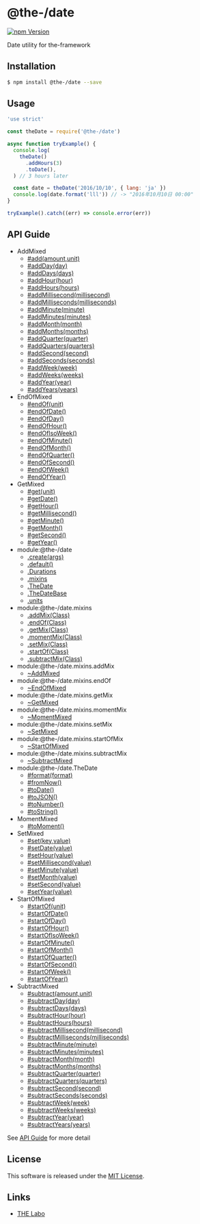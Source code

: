 @the-/date
==========

<!---
This file is generated by @the-/templates. Do not update manually.
--->

<!-- Badge Start -->
<a name="badges"></a>

[![npm Version][bd_npm_shield_url]][bd_npm_url]

[bd_repo_url]: https://github.com/the-labo/the
[bd_npm_url]: http://www.npmjs.org/package/@the-/date
[bd_npm_shield_url]: http://img.shields.io/npm/v/@the-/date.svg?style=flat

<!-- Badge End -->


<!-- Description Start -->
<a name="description"></a>

Date utility for the-framework

<!-- Description End -->


<!-- Overview Start -->
<a name="overview"></a>




<!-- Overview End -->


<!-- Sections Start -->
<a name="sections"></a>

<!-- Section from "doc/readme/01.Installation.md.hbs" Start -->

<a name="section-doc-readme-01-installation-md"></a>

Installation
-----

```bash
$ npm install @the-/date --save
```


<!-- Section from "doc/readme/01.Installation.md.hbs" End -->

<!-- Section from "doc/readme/02.Usage.md.hbs" Start -->

<a name="section-doc-readme-02-usage-md"></a>

Usage
---------

```javascript
'use strict'

const theDate = require('@the-/date')

async function tryExample() {
  console.log(
    theDate()
      .addHours(3)
      .toDate(),
  ) // 3 hours later

  const date = theDate('2016/10/10', { lang: 'ja' })
  console.log(date.format('lll')) // -> "2016年10月10日 00:00"
}

tryExample().catch((err) => console.error(err))

```


<!-- Section from "doc/readme/02.Usage.md.hbs" End -->


<!-- Sections Start -->

<a name="api"></a>

## API Guide


- AddMixed
  - [#add(amount,unit)](./doc/api/api.md#AddMixed#add)
  - [#addDay(day)](./doc/api/api.md#AddMixed#addDay)
  - [#addDays(days)](./doc/api/api.md#AddMixed#addDays)
  - [#addHour(hour)](./doc/api/api.md#AddMixed#addHour)
  - [#addHours(hours)](./doc/api/api.md#AddMixed#addHours)
  - [#addMillisecond(millisecond)](./doc/api/api.md#AddMixed#addMillisecond)
  - [#addMilliseconds(milliseconds)](./doc/api/api.md#AddMixed#addMilliseconds)
  - [#addMinute(minute)](./doc/api/api.md#AddMixed#addMinute)
  - [#addMinutes(minutes)](./doc/api/api.md#AddMixed#addMinutes)
  - [#addMonth(month)](./doc/api/api.md#AddMixed#addMonth)
  - [#addMonths(months)](./doc/api/api.md#AddMixed#addMonths)
  - [#addQuarter(quarter)](./doc/api/api.md#AddMixed#addQuarter)
  - [#addQuarters(quarters)](./doc/api/api.md#AddMixed#addQuarters)
  - [#addSecond(second)](./doc/api/api.md#AddMixed#addSecond)
  - [#addSeconds(seconds)](./doc/api/api.md#AddMixed#addSeconds)
  - [#addWeek(week)](./doc/api/api.md#AddMixed#addWeek)
  - [#addWeeks(weeks)](./doc/api/api.md#AddMixed#addWeeks)
  - [#addYear(year)](./doc/api/api.md#AddMixed#addYear)
  - [#addYears(years)](./doc/api/api.md#AddMixed#addYears)
- EndOfMixed
  - [#endOf(unit)](./doc/api/api.md#EndOfMixed#endOf)
  - [#endOfDate()](./doc/api/api.md#EndOfMixed#endOfDate)
  - [#endOfDay()](./doc/api/api.md#EndOfMixed#endOfDay)
  - [#endOfHour()](./doc/api/api.md#EndOfMixed#endOfHour)
  - [#endOfIsoWeek()](./doc/api/api.md#EndOfMixed#endOfIsoWeek)
  - [#endOfMinute()](./doc/api/api.md#EndOfMixed#endOfMinute)
  - [#endOfMonth()](./doc/api/api.md#EndOfMixed#endOfMonth)
  - [#endOfQuarter()](./doc/api/api.md#EndOfMixed#endOfQuarter)
  - [#endOfSecond()](./doc/api/api.md#EndOfMixed#endOfSecond)
  - [#endOfWeek()](./doc/api/api.md#EndOfMixed#endOfWeek)
  - [#endOfYear()](./doc/api/api.md#EndOfMixed#endOfYear)
- GetMixed
  - [#get(unit)](./doc/api/api.md#GetMixed#get)
  - [#getDate()](./doc/api/api.md#GetMixed#getDate)
  - [#getHour()](./doc/api/api.md#GetMixed#getHour)
  - [#getMillisecond()](./doc/api/api.md#GetMixed#getMillisecond)
  - [#getMinute()](./doc/api/api.md#GetMixed#getMinute)
  - [#getMonth()](./doc/api/api.md#GetMixed#getMonth)
  - [#getSecond()](./doc/api/api.md#GetMixed#getSecond)
  - [#getYear()](./doc/api/api.md#GetMixed#getYear)
- module:@the-/date
  - [.create(args)](./doc/api/api.md#module_@the-/date.create)
  - [.default()](./doc/api/api.md#module_@the-/date.default)
  - [.Durations](./doc/api/api.md#module_@the-/date.Durations)
  - [.mixins](./doc/api/api.md#module_@the-/date.mixins)
  - [.TheDate](./doc/api/api.md#module_@the-/date.TheDate)
  - [.TheDateBase](./doc/api/api.md#module_@the-/date.TheDateBase)
  - [.units](./doc/api/api.md#module_@the-/date.units)
- module:@the-/date.mixins
  - [.addMix(Class)](./doc/api/api.md#module_@the-/date.mixins.addMix)
  - [.endOf(Class)](./doc/api/api.md#module_@the-/date.mixins.endOf)
  - [.getMix(Class)](./doc/api/api.md#module_@the-/date.mixins.getMix)
  - [.momentMix(Class)](./doc/api/api.md#module_@the-/date.mixins.momentMix)
  - [.setMix(Class)](./doc/api/api.md#module_@the-/date.mixins.setMix)
  - [.startOf(Class)](./doc/api/api.md#module_@the-/date.mixins.startOf)
  - [.subtractMix(Class)](./doc/api/api.md#module_@the-/date.mixins.subtractMix)
- module:@the-/date.mixins.addMix
  - [~AddMixed](./doc/api/api.md#module_@the-/date.mixins.addMix~AddMixed)
- module:@the-/date.mixins.endOf
  - [~EndOfMixed](./doc/api/api.md#module_@the-/date.mixins.endOf~EndOfMixed)
- module:@the-/date.mixins.getMix
  - [~GetMixed](./doc/api/api.md#module_@the-/date.mixins.getMix~GetMixed)
- module:@the-/date.mixins.momentMix
  - [~MomentMixed](./doc/api/api.md#module_@the-/date.mixins.momentMix~MomentMixed)
- module:@the-/date.mixins.setMix
  - [~SetMixed](./doc/api/api.md#module_@the-/date.mixins.setMix~SetMixed)
- module:@the-/date.mixins.startOfMix
  - [~StartOfMixed](./doc/api/api.md#module_@the-/date.mixins.startOfMix~StartOfMixed)
- module:@the-/date.mixins.subtractMix
  - [~SubtractMixed](./doc/api/api.md#module_@the-/date.mixins.subtractMix~SubtractMixed)
- module:@the-/date.TheDate
  - [#format(format)](./doc/api/api.md#module_@the-/date.TheDate#format)
  - [#fromNow()](./doc/api/api.md#module_@the-/date.TheDate#fromNow)
  - [#toDate()](./doc/api/api.md#module_@the-/date.TheDate#toDate)
  - [#toJSON()](./doc/api/api.md#module_@the-/date.TheDate#toJSON)
  - [#toNumber()](./doc/api/api.md#module_@the-/date.TheDate#toNumber)
  - [#toString()](./doc/api/api.md#module_@the-/date.TheDate#toString)
- MomentMixed
  - [#toMoment()](./doc/api/api.md#MomentMixed#toMoment)
- SetMixed
  - [#set(key,value)](./doc/api/api.md#SetMixed#set)
  - [#setDate(value)](./doc/api/api.md#SetMixed#setDate)
  - [#setHour(value)](./doc/api/api.md#SetMixed#setHour)
  - [#setMillisecond(value)](./doc/api/api.md#SetMixed#setMillisecond)
  - [#setMinute(value)](./doc/api/api.md#SetMixed#setMinute)
  - [#setMonth(value)](./doc/api/api.md#SetMixed#setMonth)
  - [#setSecond(value)](./doc/api/api.md#SetMixed#setSecond)
  - [#setYear(value)](./doc/api/api.md#SetMixed#setYear)
- StartOfMixed
  - [#startOf(unit)](./doc/api/api.md#StartOfMixed#startOf)
  - [#startOfDate()](./doc/api/api.md#StartOfMixed#startOfDate)
  - [#startOfDay()](./doc/api/api.md#StartOfMixed#startOfDay)
  - [#startOfHour()](./doc/api/api.md#StartOfMixed#startOfHour)
  - [#startOfIsoWeek()](./doc/api/api.md#StartOfMixed#startOfIsoWeek)
  - [#startOfMinute()](./doc/api/api.md#StartOfMixed#startOfMinute)
  - [#startOfMonth()](./doc/api/api.md#StartOfMixed#startOfMonth)
  - [#startOfQuarter()](./doc/api/api.md#StartOfMixed#startOfQuarter)
  - [#startOfSecond()](./doc/api/api.md#StartOfMixed#startOfSecond)
  - [#startOfWeek()](./doc/api/api.md#StartOfMixed#startOfWeek)
  - [#startOfYear()](./doc/api/api.md#StartOfMixed#startOfYear)
- SubtractMixed
  - [#subtract(amount,unit)](./doc/api/api.md#SubtractMixed#subtract)
  - [#subtractDay(day)](./doc/api/api.md#SubtractMixed#subtractDay)
  - [#subtractDays(days)](./doc/api/api.md#SubtractMixed#subtractDays)
  - [#subtractHour(hour)](./doc/api/api.md#SubtractMixed#subtractHour)
  - [#subtractHours(hours)](./doc/api/api.md#SubtractMixed#subtractHours)
  - [#subtractMillisecond(millisecond)](./doc/api/api.md#SubtractMixed#subtractMillisecond)
  - [#subtractMilliseconds(milliseconds)](./doc/api/api.md#SubtractMixed#subtractMilliseconds)
  - [#subtractMinute(minute)](./doc/api/api.md#SubtractMixed#subtractMinute)
  - [#subtractMinutes(minutes)](./doc/api/api.md#SubtractMixed#subtractMinutes)
  - [#subtractMonth(month)](./doc/api/api.md#SubtractMixed#subtractMonth)
  - [#subtractMonths(months)](./doc/api/api.md#SubtractMixed#subtractMonths)
  - [#subtractQuarter(quarter)](./doc/api/api.md#SubtractMixed#subtractQuarter)
  - [#subtractQuarters(quarters)](./doc/api/api.md#SubtractMixed#subtractQuarters)
  - [#subtractSecond(second)](./doc/api/api.md#SubtractMixed#subtractSecond)
  - [#subtractSeconds(seconds)](./doc/api/api.md#SubtractMixed#subtractSeconds)
  - [#subtractWeek(week)](./doc/api/api.md#SubtractMixed#subtractWeek)
  - [#subtractWeeks(weeks)](./doc/api/api.md#SubtractMixed#subtractWeeks)
  - [#subtractYear(year)](./doc/api/api.md#SubtractMixed#subtractYear)
  - [#subtractYears(years)](./doc/api/api.md#SubtractMixed#subtractYears)

See [API Guide](./doc/api/api.md) for more detail


<!-- LICENSE Start -->
<a name="license"></a>

License
-------
This software is released under the [MIT License](https://github.com/the-labo/the/blob/master/LICENSE).

<!-- LICENSE End -->


<!-- Links Start -->
<a name="links"></a>

Links
------

+ [THE Labo][the_labo_url]

[the_labo_url]: https://github.com/the-labo

<!-- Links End -->
